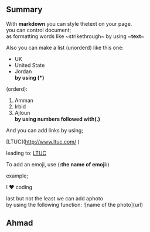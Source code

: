 ## Summary <br/>
With **markdown** you can style thetext on your page. <br/>
you can control document; <br/>
as formatting words like ~strikethrough~ by using \~**text**\~ <br/>

Also you can make a list (unorderd) like this one: <br/>
* UK
* United State
* Jordan    <br/>
              **by using (*)**
              
 (orderd): <br/>
1. Amman
2. Irbid
3. Ajloun      <br/>
             **by using numbers followed with(.)**
             
And you can add links by using; 

\[LTUC\]\(http://www.ltuc.com/ \)

leading to:
[LTUC](http://www.ltuc.com/)

To add an emoji, use (**:the name of emoji:**)
 
 example;
 
 I :heart: coding
 
 last but not the least we can add aphoto <br/>
 by using the following function:
 !\[name of the photo\]\(url\)
 



## Ahmad 
